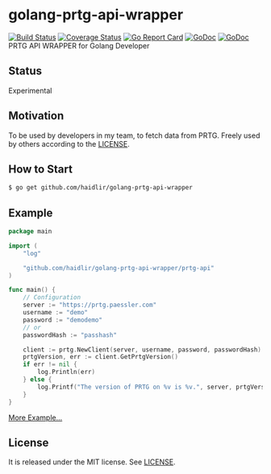 # golang-prtg-api-wrapper
[![Build Status](https://travis-ci.org/haidlir/golang-prtg-api-wrapper.svg?branch=master)](https://travis-ci.org/haidlir/golang-prtg-api-wrapper) [![Coverage Status](https://coveralls.io/repos/github/haidlir/golang-prtg-api-wrapper/badge.svg?branch=master)](https://coveralls.io/github/haidlir/golang-prtg-api-wrapper?branch=master) [![Go Report Card](https://goreportcard.com/badge/github.com/haidlir/golang-prtg-api-wrapper)](https://goreportcard.com/report/github.com/haidlir/golang-prtg-api-wrapper) [![GoDoc](https://sonarcloud.io/api/project_badges/measure?project=golang-prtg-api-wrapper&metric=alert_status)](https://sonarcloud.io/dashboard?id=golang-prtg-api-wrapper) [![GoDoc](https://godoc.org/github.com/haidlir/golang-prtg-api-wrapper/prtg-api?status.svg)](https://godoc.org/github.com/haidlir/golang-prtg-api-wrapper/prtg-api)<br />
PRTG API WRAPPER for Golang Developer

## Status
Experimental

## Motivation
To be used by developers in my team, to fetch data from PRTG.
Freely used by others according to the [LICENSE](https://github.com/haidlir/golang-prtg-api-wrapper/blob/master/LICENSE).

## How to Start
```bash
$ go get github.com/haidlir/golang-prtg-api-wrapper
```

## Example
```go
package main

import (
	"log"

	"github.com/haidlir/golang-prtg-api-wrapper/prtg-api"
)

func main() {
	// Configuration
	server := "https://prtg.paessler.com"
	username := "demo"
	password := "demodemo"
	// or
	passwordHash := "passhash"

	client := prtg.NewClient(server, username, password, passwordHash)
	prtgVersion, err := client.GetPrtgVersion()
	if err != nil {
		log.Println(err)
	} else {
		log.Printf("The version of PRTG on %v is %v.", server, prtgVersion)
	}
}
```
[More Example...](https://github.com/haidlir/golang-prtg-api-wrapper/tree/master/_example)

## License
It is released under the MIT license. See
[LICENSE](https://github.com/haidlir/golang-prtg-api-wrapper/blob/master/LICENSE).
